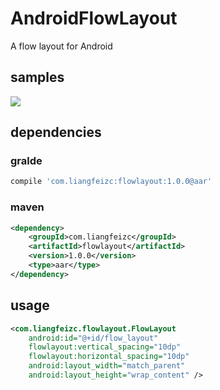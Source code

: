 # AndroidFlowLayout
A flow layout for Android

samples
----

![](http://img02.taobaocdn.com/imgextra/i2/160310864/TB2MH8.bVXXXXa3XXXXXXXXXXXX_!!160310864.png)


dependencies
----

### gralde

```groovy
compile 'com.liangfeizc:flowlayout:1.0.0@aar'
```

### maven

```xml
<dependency>
    <groupId>com.liangfeizc</groupId>
    <artifactId>flowlayout</artifactId>
    <version>1.0.0</version>
    <type>aar</type>
</dependency>
```

usage
----

```xml
<com.liangfeizc.flowlayout.FlowLayout
    android:id="@+id/flow_layout"
    flowlayout:vertical_spacing="10dp"
    flowlayout:horizontal_spacing="10dp"
    android:layout_width="match_parent"
    android:layout_height="wrap_content" />
```
